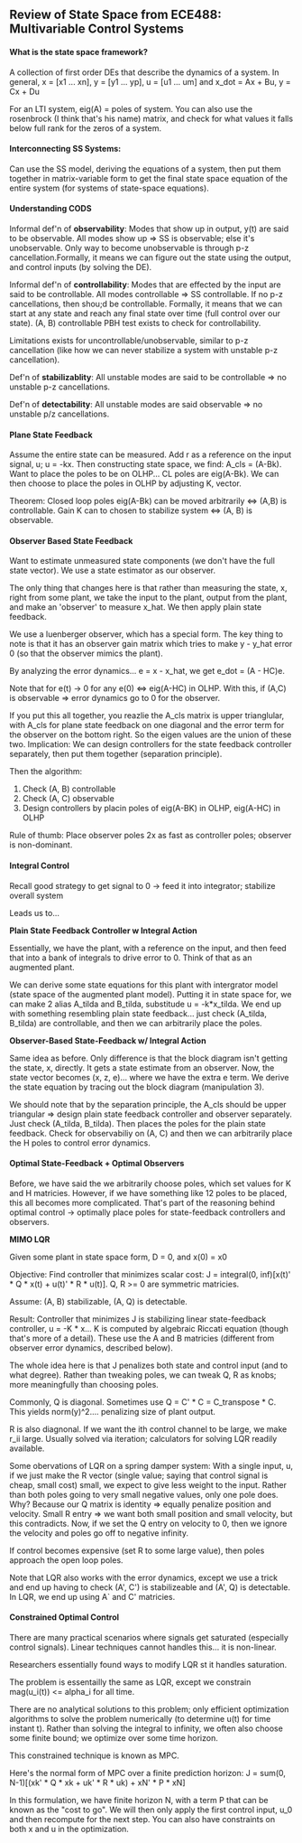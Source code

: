 ## Review of State Space from ECE488: Multivariable Control Systems

#### What is the state space framework?
A collection of first order DEs that describe the dynamics of a system.
In general, x = [x1 ... xn], y = [y1 ... yp], u = [u1 ... um] and
x_dot = Ax + Bu, y = Cx + Du

For an LTI system, eig(A) = poles of system.
You can also use the rosenbrock (I think that's his name) matrix, and check for what values it falls below full rank for the zeros of a system.

#### Interconnecting SS Systems:
Can use the SS model, deriving the equations of a system, then put them together in matrix-variable form to get the final state space equation of the entire system (for systems of state-space equations).

#### Understanding CODS

Informal def'n of **observability**: Modes that show up in output, y(t) are said to be observable. All modes show up => SS is observable; else it's unobservable. Only way to become unobservable is through p-z cancellation.Formally, it means we can figure out the state using the output, and control inputs (by solving the DE).

Informal def'n of **controllability**: Modes that are effected by the input are said to be controllable. All modes controllable => SS controllable. If no p-z cancellations, then shou;d be controllable. Formally, it means that we can start at any state and reach any final state over time (full control over our state). (A, B) controllable PBH test exists to check for controllability.

Limitations exists for uncontrollable/unobservable, similar to p-z cancellation (like how we can never stabilize a system with unstable p-z cancellation).

Def'n of **stabilizablity**: All unstable modes are said to be controllable => no unstable p-z cancellations.

Def'n of **detectability**: All unstable modes are said observable => no unstable p/z cancellations.


#### Plane State Feedback

Assume the entire state can be measured. 
Add r as a reference on the input signal, u; u = -kx. Then constructing state space, we find:
A_cls = (A-Bk). Want to place the poles to be on OLHP... CL poles are eig(A-Bk). We can then choose to place the poles in OLHP by adjusting K, vector.

Theorem: Closed loop poles eig(A-Bk) can be moved arbitrarily <=> (A,B) is controllable. Gain K can to chosen to stabilize system <=> (A, B) is observable.

#### Observer Based State Feedback

Want to estimate unmeasured state components (we don't have the full state vector).
We use a state estimator as our observer.

The only thing that changes here is that rather than measuring the state, x, right from some plant, we take the input to the plant, output from the plant, and make an 'observer' to measure x_hat. We then apply plain state feedback.

We use a luenberger observer, which has a special form. The key thing to note is that it has an observer gain matrix which tries to make y - y_hat error 0 (so that the observer mimics the plant).

By analyzing the error dynamics... e = x - x_hat, we get e_dot = (A - HC)e.

Note that for e(t) -> 0 for any e(0) <=> eig(A-HC) in OLHP. With this, if (A,C) is observable => error dynamics go to 0 for the observer.

If you put this all together, you reazlie the A_cls matrix is upper trianglular, with A_cls for plane state feedback on one diagonal and the error term for the observer on the bottom right. So the eigen values are the union of these two. Implication: We can design controllers for the state feedback controller separately, then put them together (separation principle).

Then the algorithm:
1. Check (A, B) controllable
2. Check (A, C) observable
3. Design controllers by placin poles of eig(A-BK) in OLHP, eig(A-HC) in OLHP

Rule of thumb: Place observer poles 2x as fast as controller poles; observer is non-dominant.


#### Integral Control

Recall good strategy to get signal to 0 -> feed it into integrator; stabilize overall system

Leads us to...

**Plain State Feedback Controller w Integral Action**

Essentially, we have the plant, with a reference on the input, and then feed that into a bank of integrals to drive error to 0. Think of that as an augmented plant.

We can derive some state equations for this plant with intergrator model (state space of the augmented plant model). Putting it in state space for, we can make 2 alias A_tilda and B_tilda, substitude u = -k*x_tilda. We end up with something resembling plain state feedback... just check (A_tilda, B_tilda) are controllable, and then we can arbitrarily place the poles.


**Observer-Based State-Feedback w/ Integral Action**

Same idea as before. Only difference is that the block diagram isn't getting the state, x, directly. It gets a state estimate from an observer. Now, the state vector becomes (x, z, e)... where we have the extra e term. We derive the state equation by tracing out the block diagram (manipulation 3). 

We should note that by the separation principle, the A_cls should be upper triangular => design plain state feedback controller and observer separately. Just check (A_tilda, B_tilda). Then places the poles for the plain state feedback. Check for observabiliy on (A, C) and then we can arbitrarily place the H poles to control error dynamics. 

#### Optimal State-Feedback + Optimal Observers

Before, we have said the we arbitrarily choose poles, which set values for K and H matricies. However, if we have something like 12 poles to be placed, this all becomes more complicated. That's part of the reasoning behind optimal control -> optimally place poles for state-feedback controllers and observers. 


**MIMO LQR**

Given some plant in state space form, D = 0, and x(0) = x0

Objective: Find controller that minimizes scalar cost:
J = integral(0, inf)[x(t)' * Q * x(t) + u(t)' * R * u(t)]. Q, R >= 0 are symmetric matricies.

Assume: (A, B) stabilizable, (A, Q) is detectable.

Result: Controller that minimizes J is stabilizing linear state-feedback controller, u = -K * x... K  is computed by algebraic Riccati equation (though that's more of a detail). These use the A and B matricies (different from observer error dynamics, described below).

The whole idea here is that J penalizes both state and control input (and to what degree). Rather than tweaking poles, we can tweak Q, R as knobs; more meaningfully than choosing poles. 

Commonly, Q is diagonal. Sometimes use Q = C' * C = C_transpose * C. This yields norm(y)^2.... penalizing size of plant output.

R is also diagnonal. If we want the ith control channel to be large, we make r_ii large. Usually solved via iteration; calculators for solving LQR readily available. 


Some obervations of LQR on a spring damper system: With a single input, u, if we just make the R vector (single value; saying that control signal is cheap, small cost) small, we expect to give less weight to the input. Rather than both poles going to very small negative values, only one pole does. Why? Because our Q matrix is identity => equally penalize position and velocity. Small R entry => we want both small position and small velocity, but this contradicts. Now, if we set the Q entry on velocity to 0, then we ignore the velocity and poles go off to negative infinity. 

If control becomes expensive (set R to some large value), then poles approach the open loop poles.

Note that LQR also works with the error dynamics, except we use a trick and end up having to check (A', C') is stabilizeable and (A', Q) is detectable. In LQR, we end up using A` and C' matricies.


#### Constrained Optimal Control

There are many practical scenarios where signals get saturated (especially control signals). Linear techniques cannot handles this... it is non-linear.

Researchers essentially found ways to modify LQR st it handles saturation.

The problem is essentailly the same as LQR, except we constrain mag(u_i(t)) <= alpha_i for all time.

There are no analytical solutions to this problem; only efficient optimization algorithms to solve the problem numerically (to determine u(t) for time instant t). Rather than solving the integral to infinity, we often also choose some finite bound; we optimize over some time horizon.

This constrained technique is known as MPC.

Here's the normal form of MPC over a finite prediction horizon:
J = sum(0, N-1)[(xk' * Q * xk + uk' * R * uk) + xN' * P * xN]

In this formulation, we have finite horizon N, with a term P that can be known as the "cost to go". We will then only apply the first control input, u_0 and then recompute for the next step. You can also have constraints on both x and u in the optimization.